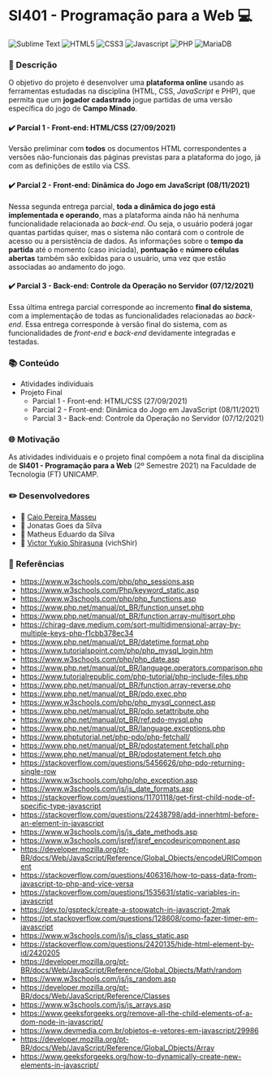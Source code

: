 # SI401 - Programação para a Web 💻
![Sublime Text](https://img.shields.io/badge/sublime_text-%23575757.svg?&style=for-the-badge&logo=sublime-text&logoColor=important) ![HTML5](https://img.shields.io/badge/HTML5-E34F26?style=for-the-badge&logo=html5&logoColor=white) ![CSS3](https://img.shields.io/badge/CSS3-1572B6?style=for-the-badge&logo=css3&logoColor=white) ![Javascript](https://img.shields.io/badge/JavaScript-323330?style=for-the-badge&logo=javascript&logoColor=F7DF1E) ![PHP](https://img.shields.io/badge/PHP-777BB4?style=for-the-badge&logo=php&logoColor=white) ![MariaDB](https://img.shields.io/badge/MariaDB-003545?style=for-the-badge&logo=mariadb&logoColor=white)
### 📃 Descrição
O objetivo do projeto é desenvolver uma **plataforma online** usando as ferramentas estudadas na disciplina (HTML, CSS, _JavaScript_ e PHP),  que permita que um **jogador cadastrado** jogue partidas de uma versão específica do jogo de **Campo Minado**.

#### ✔️ Parcial 1 - Front-end: HTML/CSS (27/09/2021)
Versão preliminar com **todos** os documentos HTML correspondentes a versões não-funcionais das páginas previstas para a plataforma do jogo, já com as definições de estilo via CSS.

#### ✔️ Parcial 2 - Front-end: Dinâmica do Jogo em JavaScript (08/11/2021)

Nessa segunda entrega parcial, **toda a dinâmica do jogo está implementada e operando**, mas a plataforma ainda não há nenhuma funcionalidade relacionada ao *back-end.* Ou seja, o usuário poderá jogar quantas partidas quiser, mas o sistema não contará com o controle de acesso ou a persistência de dados. As informações sobre o **tempo da partida** até o momento (caso iniciada), **pontuação** e **número células abertas** também são exibidas para o usuário, uma vez que estão associadas ao andamento do jogo.

#### ✔️ Parcial 3 - Back-end: Controle da Operação no Servidor (07/12/2021)

Essa última entrega parcial corresponde ao incremento **final do sistema**, com a implementação de todas as funcionalidades relacionadas ao *back-end*. Essa entrega corresponde à versão final do sistema, com as funcionalidades de *front-end* e *back-end* devidamente integradas e testadas.

### 📚 Conteúdo
- Atividades individuais
- Projeto Final
  - Parcial 1 - Front-end: HTML/CSS (27/09/2021)
  - Parcial 2 - Front-end: Dinâmica do Jogo em JavaScript (08/11/2021)
  - Parcial 3 - Back-end: Controle da Operação no Servidor (07/12/2021)

### 🌐 Motivação
As atividades individuais e o projeto final compõem a nota final da disciplina de **SI401 - Programação para a Web** (2º Semestre 2021) na Faculdade de Tecnologia (FT) UNICAMP.

### ✏️ Desenvolvedores
- 👦 [Caio Pereira Masseu](https://github.com/caiomasseu)
- 👦 Jonatas Goes da Silva
- 👦 Matheus Eduardo da Silva
- 👦 [Victor Yukio Shirasuna](https://github.com/vichShir) (vichShir)

### 📖 Referências
* https://www.w3schools.com/php/php_sessions.asp
* https://www.w3schools.com/Php/keyword_static.asp
* https://www.w3schools.com/php/php_functions.asp
* https://www.php.net/manual/pt_BR/function.unset.php
* https://www.php.net/manual/pt_BR/function.array-multisort.php
* https://chirag-dave.medium.com/sort-multidimensional-array-by-multiple-keys-php-f1cbb378ec34
* https://www.php.net/manual/pt_BR/datetime.format.php
* https://www.tutorialspoint.com/php/php_mysql_login.htm
* https://www.w3schools.com/php/php_date.asp
* https://www.php.net/manual/pt_BR/language.operators.comparison.php
* https://www.tutorialrepublic.com/php-tutorial/php-include-files.php
* https://www.php.net/manual/pt_BR/function.array-reverse.php
* https://www.php.net/manual/pt_BR/pdo.exec.php
* https://www.w3schools.com/php/php_mysql_connect.asp
* https://www.php.net/manual/pt_BR/pdo.setattribute.php
* https://www.php.net/manual/pt_BR/ref.pdo-mysql.php
* https://www.php.net/manual/pt_BR/language.exceptions.php
* https://www.phptutorial.net/php-pdo/php-fetchall/
* https://www.php.net/manual/pt_BR/pdostatement.fetchall.php
* https://www.php.net/manual/pt_BR/pdostatement.fetch.php
* https://stackoverflow.com/questions/5456626/php-pdo-returning-single-row
* https://www.w3schools.com/php/php_exception.asp
* https://www.w3schools.com/js/js_date_formats.asp
* https://stackoverflow.com/questions/11701118/get-first-child-node-of-specific-type-javascript
* https://stackoverflow.com/questions/22438798/add-innerhtml-before-an-element-in-javascript
* https://www.w3schools.com/js/js_date_methods.asp
* https://www.w3schools.com/jsref/jsref_encodeuricomponent.asp
* https://developer.mozilla.org/pt-BR/docs/Web/JavaScript/Reference/Global_Objects/encodeURIComponent
* https://stackoverflow.com/questions/406316/how-to-pass-data-from-javascript-to-php-and-vice-versa
* https://stackoverflow.com/questions/1535631/static-variables-in-javascript
* https://dev.to/gspteck/create-a-stopwatch-in-javascript-2mak
* https://pt.stackoverflow.com/questions/128608/como-fazer-timer-em-javascript
* https://www.w3schools.com/js/js_class_static.asp
* https://stackoverflow.com/questions/2420135/hide-html-element-by-id/2420205
* https://developer.mozilla.org/pt-BR/docs/Web/JavaScript/Reference/Global_Objects/Math/random
* https://www.w3schools.com/js/js_random.asp
* https://developer.mozilla.org/pt-BR/docs/Web/JavaScript/Reference/Classes
* https://www.w3schools.com/js/js_arrays.asp
* https://www.geeksforgeeks.org/remove-all-the-child-elements-of-a-dom-node-in-javascript/
* https://www.devmedia.com.br/objetos-e-vetores-em-javascript/29986
* https://developer.mozilla.org/pt-BR/docs/Web/JavaScript/Reference/Global_Objects/Array
* https://www.geeksforgeeks.org/how-to-dynamically-create-new-elements-in-javascript/
